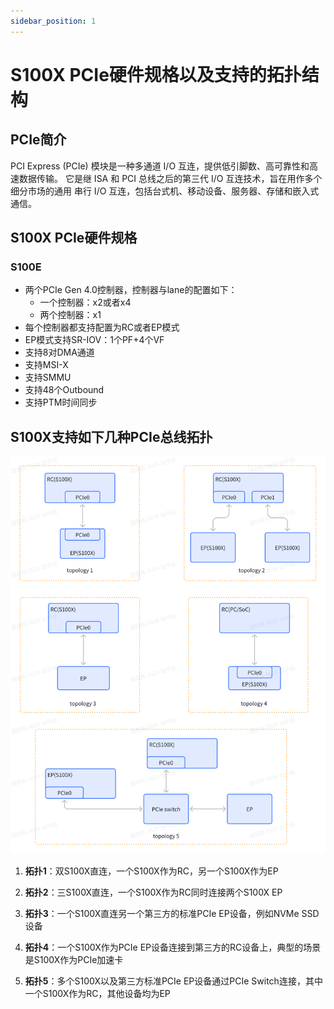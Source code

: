 ```yaml
---
sidebar_position: 1
---
```

# S100X PCIe硬件规格以及支持的拓扑结构

## PCIe简介

PCI Express (PCIe) 模块是一种多通道 I/O 互连，提供低引脚数、高可靠性和高速数据传输。
它是继 ISA 和 PCI 总线之后的第三代 I/O 互连技术，旨在用作多个细分市场的通用
串行 I/O 互连，包括台式机、移动设备、服务器、存储和嵌入式通信。

## S100X PCIe硬件规格

### S100E

- 两个PCIe Gen 4.0控制器，控制器与lane的配置如下：
  - 一个控制器：x2或者x4
  - 两个控制器：x1
- 每个控制器都支持配置为RC或者EP模式
- EP模式支持SR-IOV：1个PF+4个VF
- 支持8对DMA通道
- 支持MSI-X
- 支持SMMU
- 支持48个Outbound
- 支持PTM时间同步

## S100X支持如下几种PCIe总线拓扑

![S100X_PCIE_Topology](../../../../../static/img/07_Advanced_development/02_linux_development/driver_development_s100/pcie/topology.png)

1. **拓扑1**：双S100X直连，一个S100X作为RC，另一个S100X作为EP

2. **拓扑2**：三S100X直连，一个S100X作为RC同时连接两个S100X EP

3. **拓扑3**：一个S100X直连另一个第三方的标准PCIe EP设备，例如NVMe SSD设备

4. **拓扑4**：一个S100X作为PCIe EP设备连接到第三方的RC设备上，典型的场景是S100X作为PCIe加速卡

5. **拓扑5**：多个S100X以及第三方标准PCIe EP设备通过PCIe Switch连接，其中一个S100X作为RC，其他设备均为EP

